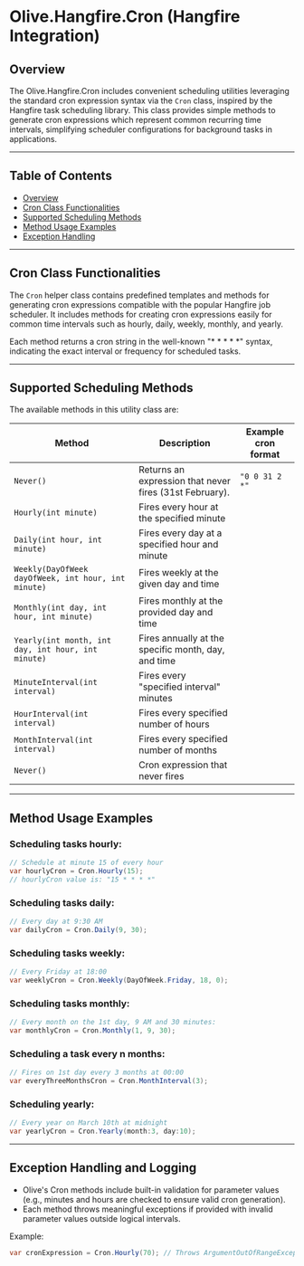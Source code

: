 # Olive.Hangfire.Cron (Hangfire Integration)

## Overview

The Olive.Hangfire.Cron includes convenient scheduling utilities leveraging the standard cron expression syntax via the `Cron` class, inspired by the Hangfire task scheduling library. This class provides simple methods to generate cron expressions which represent common recurring time intervals, simplifying scheduler configurations for background tasks in applications.

---

## Table of Contents

- [Overview](#overview)
- [Cron Class Functionalities](#cron-class-functionalities)
- [Supported Scheduling Methods](#supported-scheduling-methods)
- [Method Usage Examples](#method-usage-examples)
- [Exception Handling](#exception-handling)

---

## Cron Class Functionalities

The `Cron` helper class contains predefined templates and methods for generating cron expressions compatible with the popular Hangfire job scheduler. It includes methods for creating cron expressions easily for common time intervals such as hourly, daily, weekly, monthly, and yearly.

Each method returns a cron string in the well-known "* * * * *" syntax, indicating the exact interval or frequency for scheduled tasks.

---

## Supported Scheduling Methods

The available methods in this utility class are:

| Method             | Description                         | Example cron format |
| ------------------- | -----------------------------------|-----------------------|
| `Never()` | Returns an expression that never fires (31st February). | `"0 0 31 2 *"` |
| `Hourly(int minute)` | Fires every hour at the specified minute |
| `Daily(int hour, int minute)` | Fires every day at a specified hour and minute |
| `Weekly(DayOfWeek dayOfWeek, int hour, int minute)` | Fires weekly at the given day and time |
| `Monthly(int day, int hour, int minute)` | Fires monthly at the provided day and time |
| `Yearly(int month, int day, int hour, int minute)` | Fires annually at the specific month, day, and time |
| `MinuteInterval(int interval)` | Fires every "specified interval" minutes |
| `HourInterval(int interval)` | Fires every specified number of hours |
| `MonthInterval(int interval)` | Fires every specified number of months |
| `Never()` | Cron expression that never fires |

---

## Method Usage Examples

### Scheduling tasks hourly:
```csharp
// Schedule at minute 15 of every hour
var hourlyCron = Cron.Hourly(15);
// hourlyCron value is: "15 * * * *"
```

### Scheduling tasks daily:
```csharp
// Every day at 9:30 AM
var dailyCron = Cron.Daily(9, 30);
```

### Scheduling tasks weekly:
```csharp
// Every Friday at 18:00
var weeklyCron = Cron.Weekly(DayOfWeek.Friday, 18, 0);
```

### Scheduling tasks monthly:
```csharp
// Every month on the 1st day, 9 AM and 30 minutes:
var monthlyCron = Cron.Monthly(1, 9, 30);
```

### Scheduling a task every n months:
```csharp
// Fires on 1st day every 3 months at 00:00
var everyThreeMonthsCron = Cron.MonthInterval(3);
```

### Scheduling yearly:
```csharp
// Every year on March 10th at midnight
var yearlyCron = Cron.Yearly(month:3, day:10);
``` 

---

## Exception Handling and Logging

- Olive's Cron methods include built-in validation for parameter values (e.g., minutes and hours are checked to ensure valid cron generation).
- Each method throws meaningful exceptions if provided with invalid parameter values outside logical intervals.

Example:
```csharp
var cronExpression = Cron.Hourly(70); // Throws ArgumentOutOfRangeException
``` 